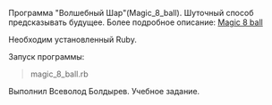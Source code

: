 Программа "Волшебный Шар"(Magic_8_ball). Шуточный способ предсказывать будущее.
Более подробное описание: <a href=https://ru.wikipedia.org/wiki/Magic_8_ball>Magic 8 ball</a>

Необходим установленный Ruby.

Запуск программы:
>magic_8_ball.rb

Выполнил Всеволод Болдырев. Учебное задание.
